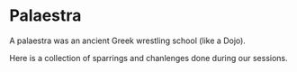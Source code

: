 # Palaestra

A palaestra was an ancient Greek wrestling school (like a Dojo).

Here is a collection of sparrings and chanlenges done during our sessions.
